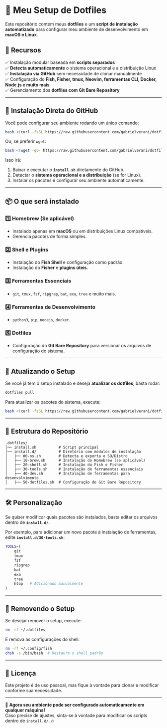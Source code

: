 
# 🚀 Meu Setup de Dotfiles

Este repositório contém meus **dotfiles** e um **script de instalação automatizado** para configurar meu ambiente de desenvolvimento em **macOS e Linux**.

## 📌 Recursos
✅ Instalação modular baseada em **scripts separados**  
✅ **Detecta automaticamente** o sistema operacional e a distribuição Linux  
✅ **Instalação via GitHub** sem necessidade de clonar manualmente  
✅ Configuração do **Fish, Fisher, tmux, Neovim, ferramentas CLI, Docker, Node.js e muito mais**  
✅ Gerenciamento dos **dotfiles com Git Bare Repository**  

---

## 🚀 **Instalação Direta do GitHub**
Você pode configurar seu ambiente rodando um único comando:

```bash
bash <(curl -fsSL https://raw.githubusercontent.com/gabrielverani/dotfiles/main/.dotfiles/install.sh)
```

Ou, se preferir `wget`:

```bash
bash <(wget -qO- https://raw.githubusercontent.com/gabrielverani/dotfiles/main/.dotfiles/install.sh)
```

Isso irá:
1. Baixar e executar o **`install.sh`** diretamente do GitHub.
2. Detectar o **sistema operacional e a distribuição** (se for Linux).
3. Instalar os pacotes e configurar seu ambiente automaticamente.

---

## 📦 **O que será instalado**
### **1️⃣ Homebrew (Se aplicável)**
- Instalado apenas em **macOS** ou em distribuições Linux compatíveis.
- Gerencia pacotes de forma simples.

### **2️⃣ Shell e Plugins**
- Instalação do **Fish Shell** e configuração como padrão.
- Instalação do **Fisher** e **plugins úteis**.

### **3️⃣ Ferramentas Essenciais**
- `git`, `tmux`, `fzf`, `ripgrep`, `bat`, `exa`, `tree` e muito mais.

### **4️⃣ Ferramentas de Desenvolvimento**
- `python3`, `pip`, `nodejs`, `docker`.

### **5️⃣ Dotfiles**
- Configuração do **Git Bare Repository** para versionar os arquivos de configuração do sistema.

---

## 🔄 **Atualizando o Setup**
Se você já tem o setup instalado e deseja **atualizar os dotfiles**, basta rodar:

```bash
dotfiles pull
```

Para atualizar os pacotes do sistema, execute:

```bash
bash <(curl -fsSL https://raw.githubusercontent.com/gabrielverani/dotfiles/main/.dotfiles/install.sh)
```

---

## 📂 **Estrutura do Repositório**
```
.dotfiles/
│── install.sh          # Script principal
│── install.d/          # Diretório com módulos de instalação
│   ├── 00-os.sh        # Detecta e exporta o SO/Distro
│   ├── 10-brew.sh      # Instalação do Homebrew (se aplicável)
│   ├── 20-shell.sh     # Instalação do Fish e Fisher
│   ├── 30-tools.sh     # Instalação de ferramentas essenciais
│   ├── 40-dev.sh       # Instalação de ferramentas para desenvolvimento
│   ├── 50-dotfiles.sh  # Configuração do Git Bare Repository
```

---

## 🛠 **Personalização**
Se quiser modificar quais pacotes são instalados, basta editar os arquivos dentro de **`install.d/`**.

Por exemplo, para adicionar um novo pacote à instalação de ferramentas, edite **`install.d/30-tools.sh`**:

```bash
TOOLS=(
    git
    tmux
    fzf
    ripgrep
    bat
    exa
    tree
    htop   # Adicionado manualmente
)
```

---

## 🛑 **Removendo o Setup**
Se desejar remover o setup, execute:

```bash
rm -rf ~/.dotfiles
```

E remova as configurações do shell:

```bash
rm -rf ~/.config/fish
chsh -s /bin/bash  # Restaura o shell padrão
```

---

## 📜 **Licença**
Este projeto é de uso pessoal, mas fique à vontade para clonar e modificar conforme sua necessidade.

---

🚀 **Agora seu ambiente pode ser configurado automaticamente em qualquer máquina!**  
Caso precise de ajustes, sinta-se à vontade para modificar os scripts dentro de `install.d/`. 🔥

